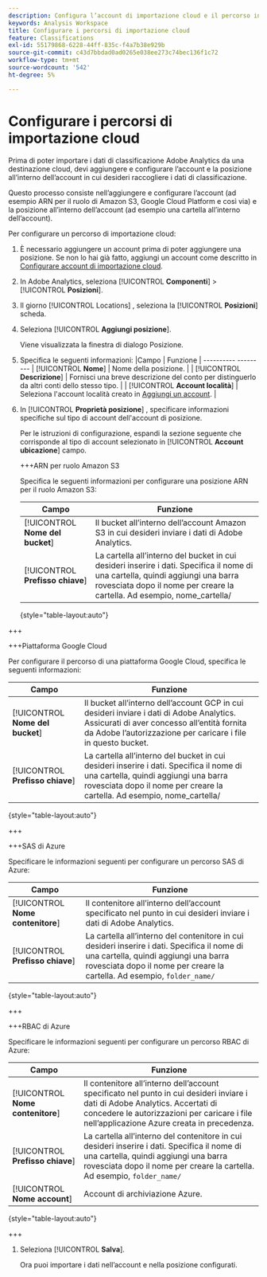 ```yaml
---
description: Configura l’account di importazione cloud e il percorso in cui è possibile caricare i dati di classificazione
keywords: Analysis Workspace
title: Configurare i percorsi di importazione cloud
feature: Classifications
exl-id: 55179868-6228-44ff-835c-f4a7b38e929b
source-git-commit: c43d7bbdad0ad0265e038ee273c74bec136f1c72
workflow-type: tm+mt
source-wordcount: '542'
ht-degree: 5%

---
```


# Configurare i percorsi di importazione cloud

<!-- This page is almost duplicated with the "Configure cloud export locations" article in CJA. Differences are that Snowflake isn't supported here and there is a Suffix field for each account type. -->

Prima di poter importare i dati di classificazione Adobe Analytics da una destinazione cloud, devi aggiungere e configurare l’account e la posizione all’interno dell’account in cui desideri raccogliere i dati di classificazione.

Questo processo consiste nell’aggiungere e configurare l’account (ad esempio ARN per il ruolo di Amazon S3, Google Cloud Platform e così via) e la posizione all’interno dell’account (ad esempio una cartella all’interno dell’account).

Per configurare un percorso di importazione cloud:

1. È necessario aggiungere un account prima di poter aggiungere una posizione. Se non lo hai già fatto, aggiungi un account come descritto in [Configurare account di importazione cloud](/help/components/locations/configure-import-accounts.md).
1. In Adobe Analytics, seleziona [!UICONTROL **Componenti**] > [!UICONTROL **Posizioni**].
1. Il giorno [!UICONTROL Locations] , seleziona la [!UICONTROL **Posizioni**] scheda.
1. Seleziona [!UICONTROL **Aggiungi posizione**]. <!-- add screenshot? -->

   Viene visualizzata la finestra di dialogo Posizione.
1. Specifica le seguenti informazioni: |Campo | Funzione | ---------- --------- | [!UICONTROL **Nome**] | Nome della posizione.  | | [!UICONTROL **Descrizione**] | Fornisci una breve descrizione del conto per distinguerlo da altri conti dello stesso tipo. | | [!UICONTROL **Account località**] | Seleziona l&#39;account località creato in [Aggiungi un account](#add-an-account). |

1. In [!UICONTROL **Proprietà posizione**] , specificare informazioni specifiche sul tipo di account dell&#39;account di posizione.

   Per le istruzioni di configurazione, espandi la sezione seguente che corrisponde al tipo di account selezionato in [!UICONTROL **Account ubicazione**] campo.

   +++ARN per ruolo Amazon S3

   Specifica le seguenti informazioni per configurare una posizione ARN per il ruolo Amazon S3:

   | Campo | Funzione |
   |---------|----------|
   | [!UICONTROL **Nome del bucket**] | Il bucket all’interno dell’account Amazon S3 in cui desideri inviare i dati di Adobe Analytics. |
   | [!UICONTROL **Prefisso chiave**] | La cartella all’interno del bucket in cui desideri inserire i dati. Specifica il nome di una cartella, quindi aggiungi una barra rovesciata dopo il nome per creare la cartella. Ad esempio, nome_cartella/ |

   {style="table-layout:auto"}

+++

   +++Piattaforma Google Cloud

   Per configurare il percorso di una piattaforma Google Cloud, specifica le seguenti informazioni:

   | Campo | Funzione |
   |---------|----------|
   | [!UICONTROL **Nome del bucket**] | Il bucket all’interno dell’account GCP in cui desideri inviare i dati di Adobe Analytics. Assicurati di aver concesso all’entità fornita da Adobe l’autorizzazione per caricare i file in questo bucket. |
   | [!UICONTROL **Prefisso chiave**] | La cartella all’interno del bucket in cui desideri inserire i dati. Specifica il nome di una cartella, quindi aggiungi una barra rovesciata dopo il nome per creare la cartella. Ad esempio, nome_cartella/ |

   {style="table-layout:auto"}

+++

   +++SAS di Azure

   Specificare le informazioni seguenti per configurare un percorso SAS di Azure:

   | Campo | Funzione |
   |---------|----------|
   | [!UICONTROL **Nome contenitore**] | Il contenitore all’interno dell’account specificato nel punto in cui desideri inviare i dati di Adobe Analytics. |
   | [!UICONTROL **Prefisso chiave**] | La cartella all’interno del contenitore in cui desideri inserire i dati. Specifica il nome di una cartella, quindi aggiungi una barra rovesciata dopo il nome per creare la cartella. Ad esempio, `folder_name/` |

   {style="table-layout:auto"}

+++

   +++RBAC di Azure

   Specificare le informazioni seguenti per configurare un percorso RBAC di Azure:

   | Campo | Funzione |
   |---------|----------|
   | [!UICONTROL **Nome contenitore**] | Il contenitore all’interno dell’account specificato nel punto in cui desideri inviare i dati di Adobe Analytics. Accertati di concedere le autorizzazioni per caricare i file nell’applicazione Azure creata in precedenza. |
   | [!UICONTROL **Prefisso chiave**] | La cartella all’interno del contenitore in cui desideri inserire i dati. Specifica il nome di una cartella, quindi aggiungi una barra rovesciata dopo il nome per creare la cartella. Ad esempio, `folder_name/` |
   | [!UICONTROL **Nome account**] | Account di archiviazione Azure. |

   {style="table-layout:auto"}

+++

1. Seleziona [!UICONTROL **Salva**].

   Ora puoi importare i dati nell’account e nella posizione configurati.
